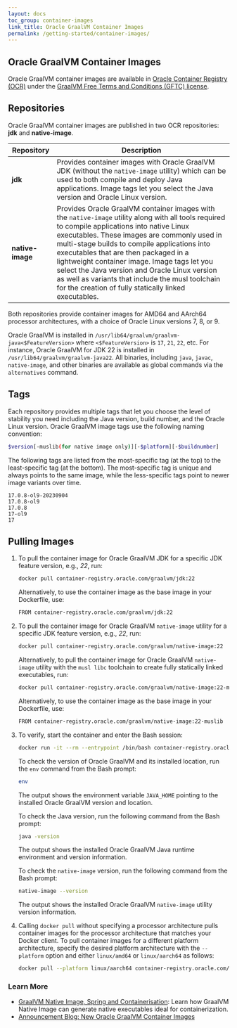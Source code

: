 ```yaml
---
layout: docs
toc_group: container-images
link_title: Oracle GraalVM Container Images
permalink: /getting-started/container-images/
---
```


## Oracle GraalVM Container Images

Oracle GraalVM container images are available in [Oracle Container Registry (OCR)](https://container-registry.oracle.com/ords/ocr/ba/graalvm) under the [GraalVM Free Terms and Conditions (GFTC) license](https://www.oracle.com/downloads/licenses/graal-free-license.html).

## Repositories

Oracle GraalVM container images are published in two OCR repositories: **jdk** and **native-image**. 

| Repository       | Description |
|------------------|-------------|
| **jdk**          | Provides container images with Oracle GraalVM JDK (without the `native-image` utility) which can be used to both compile and deploy Java applications. Image tags let you select the Java version and Oracle Linux version. |
| **native-image** | Provides Oracle GraalVM container images with the `native-image` utility along with all tools required to compile applications into native Linux executables. These images are commonly used in multi-stage builds to compile applications into executables that are then packaged in a lightweight container image. Image tags let you select the Java version and Oracle Linux version as well as variants that include the musl toolchain for the creation of fully statically linked executables. |

Both repositories provide container images for AMD64 and AArch64 processor architectures, with a choice of Oracle Linux versions 7, 8, or 9.

Oracle GraalVM is installed in `/usr/lib64/graalvm/graalvm-java<$FeatureVersion>` where `<$FeatureVersion>` is `17`, `21`, `22`, etc. 
For instance, Oracle GraalVM for JDK 22 is installed in `/usr/lib64/graalvm/graalvm-java22`. 
All binaries, including `java`, `javac`, `native-image`, and other binaries are available as global commands via the `alternatives` command.

## Tags

Each repository provides multiple tags that let you choose the level of stability you need including the Java version, build number, and the Oracle Linux version. 
Oracle GraalVM image tags use the following naming convention:

```bash
$version[-muslib(for native image only)][-$platform][-$buildnumber]
```

The following tags are listed from the most-specific tag (at the top) to the least-specific tag (at the bottom). 
The most-specific tag is unique and always points to the same image, while the less-specific tags point to newer image variants over time.

```
17.0.8-ol9-20230904
17.0.8-ol9
17.0.8
17-ol9
17
```

## Pulling Images

1. To pull the container image for Oracle GraalVM JDK for a specific JDK feature version, e.g., _22_, run:

    ```bash
    docker pull container-registry.oracle.com/graalvm/jdk:22
    ```
    
    Alternatively, to use the container image as the base image in your Dockerfile, use:
    
    ```bash
    FROM container-registry.oracle.com/graalvm/jdk:22
    ```

2.  To pull the container image for Oracle GraalVM `native-image` utility for a specific JDK feature version, e.g., _22_, run: 
    
    ```bash
    docker pull container-registry.oracle.com/graalvm/native-image:22
    ```

	Alternatively, to pull the container image for Oracle GraalVM `native-image` utility with the `musl libc` toolchain to create fully statically linked executables, run:
    
    ```bash
    docker pull container-registry.oracle.com/graalvm/native-image:22-muslib
    ```
    
    Alternatively, to use the container image as the base image in your Dockerfile, use:
    
    ```bash
    FROM container-registry.oracle.com/graalvm/native-image:22-muslib
    ```
    
3. To verify, start the container and enter the Bash session:

    ```bash
    docker run -it --rm --entrypoint /bin/bash container-registry.oracle.com/graalvm/native-image:22
    ```

	To check the version of Oracle GraalVM and its installed location, run the `env` command from the Bash prompt:

    ```bash
    env
    ```
    
    The output shows the environment variable `JAVA_HOME` pointing to the installed Oracle GraalVM version and location.

	To check the Java version, run the following command from the Bash prompt:
    
    ```bash
    java -version
    ```
    
    The output shows the installed Oracle GraalVM Java runtime environment and version information.
    
    To check the `native-image` version, run the following command from the Bash prompt:
    
    ```bash
    native-image --version
    ```
    
    The output shows the installed Oracle GraalVM `native-image` utility version information.
    
4. Calling `docker pull` without specifying a processor architecture pulls container images for the processor architecture that matches your Docker client. 
To pull container images for a different platform architecture, specify the desired platform architecture with the `--platform` option and either `linux/amd64` or `linux/aarch64` as follows:

    ```bash
    docker pull --platform linux/aarch64 container-registry.oracle.com/graalvm/native-image:22
    ```

### Learn More

- [GraalVM Native Image, Spring and Containerisation](https://luna.oracle.com/lab/fdfd090d-e52c-4481-a8de-dccecdca7d68): Learn how GraalVM Native Image can generate native executables ideal for containerization.
- [Announcement Blog: New Oracle GraalVM Container Images](https://blogs.oracle.com/java/post/new-oracle-graalvm-container-images)

